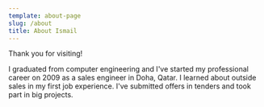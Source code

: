 ```yaml
---
template: about-page
slug: /about
title: About Ismail
---
```

Thank you for visiting!

I graduated from computer engineering and I've started my professional career on 2009 as a sales engineer in Doha, Qatar. I learned about outside sales in my first job experience. I've submitted offers in tenders and took part in big projects.